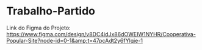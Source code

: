 # Trabalho-Partido
Link do Figma do Projeto: https://www.figma.com/design/v8DC4idJx86dOWEIW1NYHR/Cooperativa-Popular-Site?node-id=0-1&amp;t=47pcAdt2y6fYlqie-1
